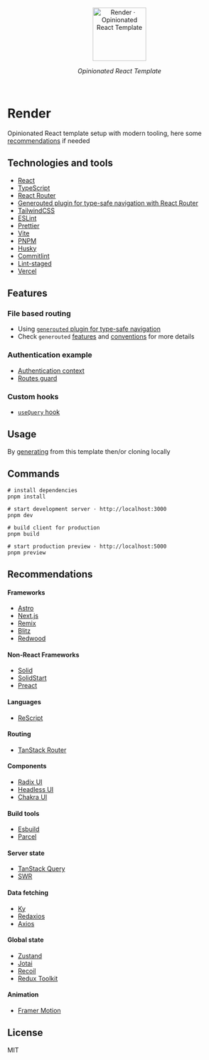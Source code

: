 <br>
<p align="center">
  <a href="https://rendertemplate.vercel.app" target="_blank" rel="noopener noreferrer">
    <img src="./public/assets/icons/logo.svg" alt="Render · Opinionated React Template" width="120"/>
  </a>
</p>
<p align="center"><em>Opinionated React Template</em></p>
<br>

# Render

Opinionated React template setup with modern tooling, here some [recommendations](#recommendations) if needed

## Technologies and tools

- [React](https://reactjs.org)
- [TypeScript](https://www.typescriptlang.org)
- [React Router](https://reactrouter.com)
- [Generouted plugin for type-safe navigation with React Router](https://github.com/oedotme/generouted/tree/main/plugins/react-router)
- [TailwindCSS](https://tailwindcss.com)
- [ESLint](https://eslint.org)
- [Prettier](https://prettier.io)
- [Vite](https://vitejs.dev)
- [PNPM](https://pnpm.io)
- [Husky](https://typicode.github.io/husky)
- [Commitlint](https://commitlint.js.org)
- [Lint-staged](https://github.com/okonet/lint-staged)
- [Vercel](http://vercel.com)

## Features

### File based routing

- Using [`generouted` plugin for type-safe navigation](https://github.com/oedotme/generouted/tree/main/plugins/react-router)
- Check `generouted` [features](https://github.com/oedotme/generouted#features) and [conventions](https://github.com/oedotme/generouted#conventions) for more details

### Authentication example

- [Authentication context](./src/context/auth.tsx)
- [Routes guard](./src/config/guard.tsx)

### Custom hooks

- [`useQuery` hook](./src/hooks/query.ts)

## Usage

By [generating](https://github.com/oedotme/render/generate) from this template then/or cloning locally

## Commands

```shell
# install dependencies
pnpm install

# start development server · http://localhost:3000
pnpm dev

# build client for production
pnpm build

# start production preview · http://localhost:5000
pnpm preview
```

## Recommendations

#### Frameworks

- [Astro](https://astro.build)
- [Next.js](https://nextjs.org)
- [Remix](https://remix.run)
- [Blitz](https://blitzjs.com)
- [Redwood](https://redwoodjs.com)

#### Non-React Frameworks

- [Solid](https://www.solidjs.com)
- [SolidStart](https://start.solidjs.com)
- [Preact](https://preactjs.com)

#### Languages

- [ReScript](https://rescript-lang.org)

#### Routing

- [TanStack Router](https://tanstack.com/router)

#### Components

- [Radix UI](https://www.radix-ui.com)
- [Headless UI](https://headlessui.dev)
- [Chakra UI](https://chakra-ui.com)

#### Build tools

- [Esbuild](https://esbuild.github.io)
- [Parcel](https://parceljs.org)

#### Server state

- [TanStack Query](https://tanstack.com/query)
- [SWR](https://swr.vercel.app)

#### Data fetching

- [Ky](https://github.com/sindresorhus/ky)
- [Redaxios](https://github.com/developit/redaxios)
- [Axios](https://github.com/axios/axios)

#### Global state

- [Zustand](https://github.com/pmndrs/zustand)
- [Jotai](https://jotai.org)
- [Recoil](https://recoiljs.org)
- [Redux Toolkit](https://redux-toolkit.js.org)

#### Animation

- [Framer Motion](https://www.framer.com/motion)

## License

MIT
